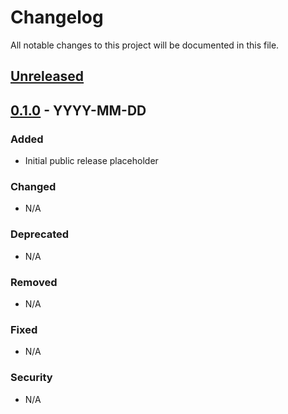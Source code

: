 # Changelog

All notable changes to this project will be documented in this file.

## [Unreleased]

## [0.1.0] - YYYY-MM-DD
### Added
- Initial public release placeholder

### Changed
- N/A

### Deprecated
- N/A

### Removed
- N/A

### Fixed
- N/A

### Security
- N/A


[Unreleased]: https://github.com/multimodalas/fusion-qec-sim/compare/v0.1.0...HEAD
[0.1.0]: https://github.com/multimodalas/fusion-qec-sim/releases/tag/v0.1.0